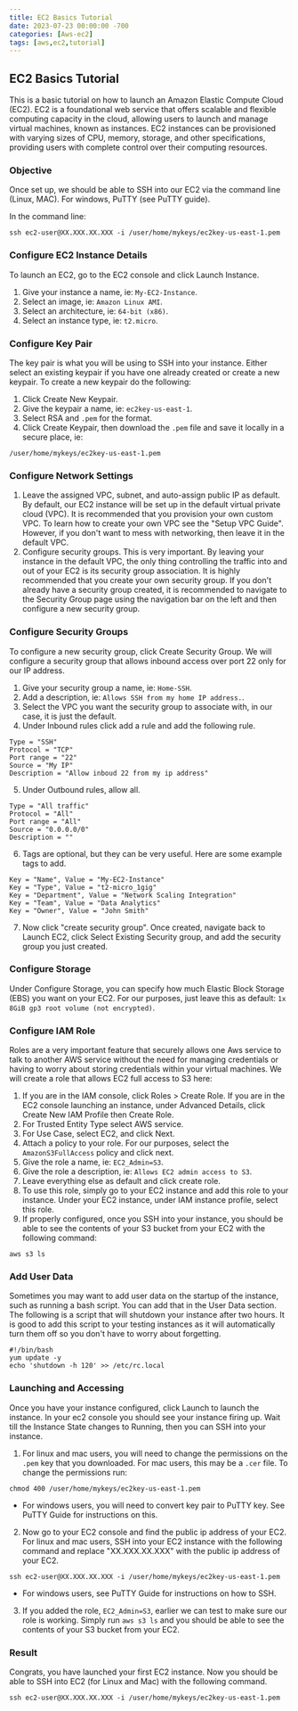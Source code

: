 ```yaml
---
title: EC2 Basics Tutorial
date: 2023-07-23 00:00:00 -700
categories: [Aws-ec2]
tags: [aws,ec2,tutorial]
---
```


## EC2 Basics Tutorial
This is a basic tutorial on how to launch an Amazon Elastic Compute Cloud (EC2). EC2 is a foundational web service that offers scalable and flexible computing capacity in the cloud, allowing users to launch and manage virtual machines, known as instances. EC2 instances can be provisioned with varying sizes of CPU, memory, storage, and other specifications, providing users with complete control over their computing resources.

### Objective
Once set up, we should be able to SSH into our EC2 via the command line (Linux, MAC). For windows, PuTTY (see PuTTY guide).

In the command line:
```
ssh ec2-user@XX.XXX.XX.XXX -i /user/home/mykeys/ec2key-us-east-1.pem
```

### Configure EC2 Instance Details
To launch an EC2, go to the EC2 console and click Launch Instance.
1. Give your instance a name, ie: ```My-EC2-Instance```.
2. Select an image, ie: ```Amazon Linux AMI```.
3. Select an architecture, ie: ```64-bit (x86)```.
4. Select an instance type, ie: ```t2.micro```.

### Configure Key Pair
The key pair is what you will be using to SSH into your instance. Either select an existing keypair if you have one already created or create a new keypair. To create a new keypair do the following:
1. Click Create New Keypair.
2. Give the keypair a name, ie: ```ec2key-us-east-1```.
3. Select RSA and ```.pem``` for the format.
4. Click Create Keypair, then download the ```.pem``` file and save it locally in a secure place, ie:
```
/user/home/mykeys/ec2key-us-east-1.pem
```

### Configure Network Settings
1. Leave the assigned VPC, subnet, and auto-assign public IP as default. By default, our EC2 instance will be set up in the default virtual private cloud (VPC). It is recommended that you provision your own custom VPC. To learn how to create your own VPC see the "Setup VPC Guide". However, if you don't want to mess with networking, then leave it in the default VPC.
2. Configure security groups. This is very important. By leaving your instance in the default VPC, the only thing controlling the traffic into and out of your EC2 is its security group association. It is highly recommended that you create your own security group. If you don't already have a security group created, it is recommended to navigate to the Security Group page using the navigation bar on the left and then configure a new security group.

### Configure Security Groups
To configure a new security group, click Create Security Group. We will configure a security group that allows inbound access over port 22 only for our IP address.
1. Give your security group a name, ie: ```Home-SSH```.
2. Add a description, ie: ```Allows SSH from my home IP address.```.
3. Select the VPC you want the security group to associate with, in our case, it is just the default.
4. Under Inbound rules click add a rule and add the following rule.
```
Type = "SSH"
Protocol = "TCP"
Port range = "22"
Source = "My IP"
Description = "Allow inboud 22 from my ip address"
```
5. Under Outbound rules, allow all.
```
Type = "All traffic"
Protocol = "All"
Port range = "All"
Source = "0.0.0.0/0"
Description = ""
```
6. Tags are optional, but they can be very useful. Here are some example tags to add.
```
Key = "Name", Value = "My-EC2-Instance"
Key = "Type", Value = "t2-micro_1gig"
Key = "Department", Value = "Network Scaling Integration"
Key = "Team", Value = "Data Analytics"
Key = "Owner", Value = "John Smith"
```
7. Now click "create security group". Once created, navigate back to Launch EC2, click Select Existing Security group, and add the security group you just created.

### Configure Storage
Under Configure Storage, you can specify how much Elastic Block Storage (EBS) you want on your EC2. For our purposes, just leave this as default: ```1x 8GiB gp3 root volume (not encrypted)```.

### Configure IAM Role
Roles are a very important feature that securely allows one Aws service to talk to another AWS service without the need for managing credentials or having to worry about storing credentials within your virtual machines. We will create a role that allows EC2 full access to S3 here:

1. If you are in the IAM console, click Roles > Create Role. If you are in the EC2 console launching an instance, under Advanced Details, click Create New IAM Profile then Create Role.
2. For Trusted Entity Type select AWS service.
3. For Use Case, select EC2, and click Next.
4. Attach a policy to your role. For our purposes, select the ```AmazonS3FullAccess``` policy and click next.
5. Give the role a name, ie: ```EC2_Admin=S3```.
6. Give the role a description, ie: ```Allows EC2 admin access to S3```.
7. Leave everything else as default and click create role.
8. To use this role, simply go to your EC2 instance and add this role to your instance. Under your EC2 instance, under IAM instance profile, select this role.
9. If properly configured, once you SSH into your instance, you should be able to see the contents of your S3 bucket from your EC2 with the following command:
```
aws s3 ls
```

### Add User Data
Sometimes you may want to add user data on the startup of the instance, such as running a bash script. You can add that in the User Data section. The following is a script that will shutdown your instance after two hours. It is good to add this script to your testing instances as it will automatically turn them off so you don't have to worry about forgetting.
```
#!/bin/bash
yum update -y
echo 'shutdown -h 120' >> /etc/rc.local
```

### Launching and Accessing
Once you have your instance configured, click Launch to launch the instance. In your ec2 console you should see your instance firing up. Wait till the Instance State changes to Running, then you can SSH into your instance.

1. For linux and mac users, you will need to change the permissions on the  ```.pem``` key that you downloaded. For mac users, this may be a ```.cer``` file. To change the permissions run:
```
chmod 400 /user/home/mykeys/ec2key-us-east-1.pem
```
* For windows users, you will need to convert key pair to PuTTY key. See PuTTY Guide for instructions on this.

2. Now go to your EC2 console and find the public ip address of your EC2. For linux and mac users, SSH into your EC2 instance with the following command and replace "XX.XXX.XX.XXX" with the public ip address of your EC2.
```
ssh ec2-user@XX.XXX.XX.XXX -i /user/home/mykeys/ec2key-us-east-1.pem
```
* For windows users, see PuTTY Guide for instructions on how to SSH.
3. If you added the role, ```EC2_Admin=S3```, earlier we can test to make sure our role is working. Simply run ```aws s3 ls``` and you should be able to see the contents of your S3 bucket from your EC2.

### Result
Congrats, you have launched your first EC2 instance. Now you should be able to SSH into EC2 (for Linux and Mac) with the following command.
```
ssh ec2-user@XX.XXX.XX.XXX -i /user/home/mykeys/ec2key-us-east-1.pem
```
